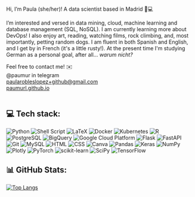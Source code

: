 Hi, I’m Paula (she/her)! A data scientist based in Madrid 🌱💻

I’m interested and versed in data mining, cloud, machine learning and database management (SQL, NoSQL). I am currently learning more about DevOps! I also enjoy art, reading, watching films, rock climbing, and, most importantly, petting random dogs.
I am fluent in both Spanish and English, and I get by in French (it's a little rusty!). At the present time I'm studying German as a personal goal, after all... *warum nicht?*

Feel free to contact me! ✉️\
@paumur in telegram \
paularobleslopez+github@gmail.com \
[paumurl.github.io](https://paumurl.github.io)
<br/>
<br/>

## 💻 Tech stack:
![Python](https://img.shields.io/badge/python-3670A0?style=for-the-badge&logo=python&logoColor=ffdd54) ![Shell Script](https://img.shields.io/badge/shell_script-%23121011.svg?style=for-the-badge&logo=gnu-bash&logoColor=white) ![LaTeX](https://img.shields.io/badge/latex-%23008080.svg?style=for-the-badge&logo=latex&logoColor=white) ![Docker](https://img.shields.io/badge/docker-%23150458.svg?style=for-the-badge&logo=docker&logoColor=white) ![Kubernetes](https://img.shields.io/badge/kubernetes-%23D00000.svg?style=for-the-badge&logo=kubernetes&logoColor=white) ![R](https://img.shields.io/badge/R-%23013243.svg?style=for-the-badge&logo=R&logoColor=white) ![PostgreSQL](https://img.shields.io/badge/PostgreSQL-%233F4F75.svg?style=for-the-badge&logo=PostgreSQL&logoColor=white) ![BigQuery](https://img.shields.io/badge/BigQuery-%23EE4C2C.svg?style=for-the-badge&logo=googlebigquery&logoColor=white) ![Google Cloud Platform](https://img.shields.io/badge/googlecloud-%23F7931E.svg?style=for-the-badge&logo=googlecloud&logoColor=white) ![Flask](https://img.shields.io/badge/flask-%230C55A5.svg?style=for-the-badge&logo=flask&logoColor=%white) ![FastAPI](https://img.shields.io/badge/fastapi-%23FF6F00.svg?style=for-the-badge&logo=fastapi&logoColor=white) ![Git](https://img.shields.io/badge/git-%2300f.svg?style=for-the-badge&logo=git&logoColor=white) ![MySQL](https://img.shields.io/badge/mysql-%2307405e.svg?style=for-the-badge&logo=mysql&logoColor=white) ![HTML](https://img.shields.io/badge/html5-%234ea94b.svg?style=for-the-badge&logo=html5&logoColor=white) ![CSS](https://img.shields.io/badge/css3-003545?style=for-the-badge&logo=css3&logoColor=white) ![Canva](https://img.shields.io/badge/Canva-%2300C4CC.svg?style=for-the-badge&logo=Canva&logoColor=white)  ![Pandas](https://img.shields.io/badge/pandas-%23150458.svg?style=for-the-badge&logo=pandas&logoColor=white) ![Keras](https://img.shields.io/badge/Keras-%23D00000.svg?style=for-the-badge&logo=Keras&logoColor=white) ![NumPy](https://img.shields.io/badge/numpy-%23013243.svg?style=for-the-badge&logo=numpy&logoColor=white) ![Plotly](https://img.shields.io/badge/Plotly-%233F4F75.svg?style=for-the-badge&logo=plotly&logoColor=white) ![PyTorch](https://img.shields.io/badge/PyTorch-%23EE4C2C.svg?style=for-the-badge&logo=PyTorch&logoColor=white) ![scikit-learn](https://img.shields.io/badge/scikit--learn-%23F7931E.svg?style=for-the-badge&logo=scikit-learn&logoColor=white) ![SciPy](https://img.shields.io/badge/SciPy-%230C55A5.svg?style=for-the-badge&logo=scipy&logoColor=%white) ![TensorFlow](https://img.shields.io/badge/TensorFlow-%23FF6F00.svg?style=for-the-badge&logo=TensorFlow&logoColor=white)
<br/>


## 📊 GitHub Stats:
[![Top Langs](https://github-readme-stats.vercel.app/api/top-langs/?username=paumurl&layout=compact&theme=merko)](https://github.com/anuraghazra/github-readme-stats)


